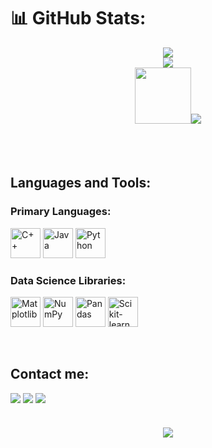 # 📊 GitHub Stats:

<div align="center">
  <img src="https://github-readme-stats.vercel.app/api?username=ForgetK05&amp;theme=nord&amp;hide_border=false&amp;include_all_commits=false&amp;count_private=false">
  <br/>
  <img src="https://nirzak-streak-stats.vercel.app/?user=ForgetK05&amp;theme=nord&amp;hide_border=false">
  <br/>
  <img src="https://i.pinimg.com/736x/a8/0f/29/a80f29cca56f3961b0fb0280724fc3bb.jpg" width="90"  style="margin-bottom: 36px;" /><img src="https://github-readme-stats.vercel.app/api/top-langs/?username=ForgetK05&amp;theme=nord&amp;hide_border=false&amp;include_all_commits=false&amp;count_private=false&amp;layout=compact">
</div>

<br>

## Languages and Tools:

### Primary Languages:

<img height="48px" width="48px" alt="C++" src="https://skillicons.dev/icons?i=cpp"/> <img height="48px" width="48px" alt="Java" src="https://skillicons.dev/icons?i=java"/> <img height="48px" width="48px" alt="Python" src="https://skillicons.dev/icons?i=py"/>

### Data Science Libraries:

<img height="48px" width="48px" alt="Matplotlib" src="https://logotic.me/system/assets/uploads/vector-files/matplotlib-icon-1669123416-logotic-brand.svg"/> <img height="48px" width="48px" alt="NumPy" src="https://icon.icepanel.io/Technology/svg/NumPy.svg"/> <img height="48px" width="48px" alt="Pandas" src="https://icon.icepanel.io/Technology/png-shadow-512/Pandas.png"/> <img height="48px" width="48px" alt="Scikit-learn" src="https://skillicons.dev/icons?i=sklearn"/>

<br>

## Contact me:

<div>
  <a href="https://www.facebook.com/ken030375" target="_blank"><img loading="lazy" src="https://img.shields.io/badge/-Facebook-%231877F2?style=for-the-badge&logo=facebook&logoColor=white" target="_blank"></a>
  <a href="https://www.linkedin.com/in/kien-dotrung-526601327" target="_blank"><img loading="lazy" src="https://img.shields.io/badge/-LinkedIn-%230077B5?style=for-the-badge&logo=linkedin&logoColor=white" target="_blank"></a>
  <a href="mailto:kiendt18102005@gmail.com" target="_blank"><img loading="lazy" src="https://img.shields.io/badge/-Email-%23D14836?style=for-the-badge&logo=gmail&logoColor=white" target="_blank"></a>

</div>

<br>

<h4 align="center">
  <img src="https://i.pinimg.com/736x/51/7f/ad/517fad9f96becdde64d82ced78b04ddd.jpg"/>
</h4>

<br>

<!-- ## 🌐 Socials:



[![Facebook](https://img.shields.io/badge/Facebook-%231877F2.svg?logo=Facebook&logoColor=white)](https://facebook.com/https://www.facebook.com/ken030375) [![LinkedIn](https://img.shields.io/badge/LinkedIn-%230077B5.svg?logo=linkedin&logoColor=white)](https://linkedin.com/in/www.linkedin.com/in/kien-dotrung-526601327) [![email](https://img.shields.io/badge/Email-D14836?logo=gmail&logoColor=white)](mailto:kiendt18102005@gmail.com) 







# 💻 Tech Stack:



![C++](https://img.shields.io/badge/c++-%2300599C.svg?style=for-the-badge&logo=c%2B%2B&logoColor=white) ![Java](https://img.shields.io/badge/java-%23ED8B00.svg?style=for-the-badge&logo=openjdk&logoColor=white) ![Python](https://img.shields.io/badge/python-3670A0?style=for-the-badge&logo=python&logoColor=ffdd54) ![Matplotlib](https://img.shields.io/badge/Matplotlib-%23ffffff.svg?style=for-the-badge&logo=Matplotlib&logoColor=black) ![NumPy](https://img.shields.io/badge/numpy-%23013243.svg?style=for-the-badge&logo=numpy&logoColor=white) ![Pandas](https://img.shields.io/badge/pandas-%23150458.svg?style=for-the-badge&logo=pandas&logoColor=white) ![scikit-learn](https://img.shields.io/badge/scikit--learn-%23F7931E.svg?style=for-the-badge&logo=scikit-learn&logoColor=white)



# 📊 GitHub Stats:



![](https://github-readme-stats.vercel.app/api?username=ForgetK05&theme=dark&hide_border=false&include_all_commits=false&count_private=false)<br/>



![](https://nirzak-streak-stats.vercel.app/?user=ForgetK05&theme=dark&hide_border=false)<br/>



![](https://github-readme-stats.vercel.app/api/top-langs/?username=ForgetK05&theme=dark&hide_border=false&include_all_commits=false&count_private=false&layout=compact)







---



[![](https://visitcount.itsvg.in/api?id=ForgetK05&icon=0&color=0)](https://visitcount.itsvg.in)







<!-- Proudly created with GPRM ( https://gprm.itsvg.in ) -->
